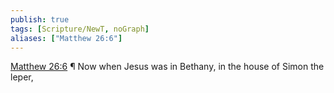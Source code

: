 ```yaml
---
publish: true
tags: [Scripture/NewT, noGraph]
aliases: ["Matthew 26:6"]
---
```

[Matthew 26:6](https://churchofjesuschrist.org/study/scriptures/nt/matt/26?lang=eng&id=p6#p6) ¶ Now when Jesus was in Bethany, in the house of Simon the leper,
